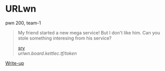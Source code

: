 # URLwn

pwn 200, team-1

> My friend started a new mega service! But I don't like him. Can you stole
> something interesing from his service?
>
> [srv](attachments/src)  
> *urlwn.board.kettlec.tf/token*

[Write-up](WRITEUP.md)
